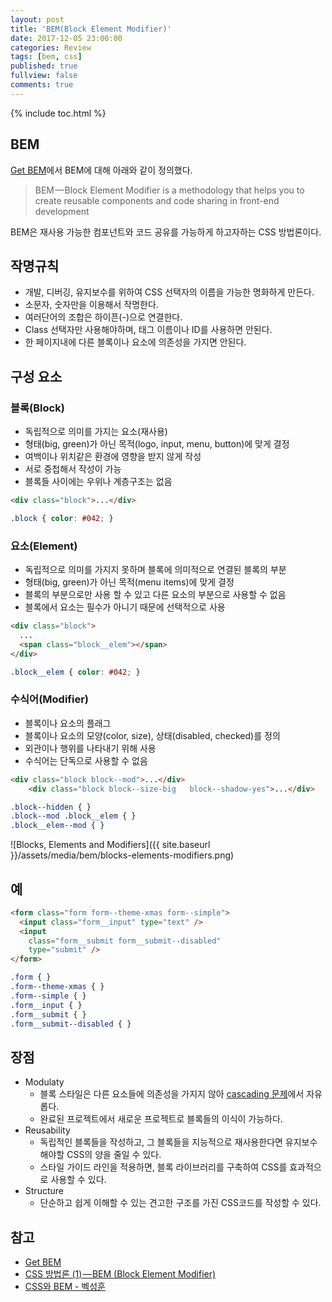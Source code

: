```yaml
---
layout: post
title: 'BEM(Block Element Modifier)'
date: 2017-12-05 23:00:00
categories: Review
tags: [bem, css]
published: true
fullview: false
comments: true
---
```


{% include toc.html %}

## BEM

[Get BEM](http://getbem.com/)에서 BEM에 대해 아래와 같이 정의했다.

> BEM — Block Element Modifier is a methodology that helps you to create reusable components and code sharing in front-end development

BEM은 재사용 가능한 컴포넌트와 코드 공유를 가능하게 하고자하는 CSS 방법론이다.

## 작명규칙

* 개발, 디버깅, 유지보수를 위하여 CSS 선택자의 이름을 가능한 명화하게 만든다.
* 소문자, 숫자만을 이용해서 작명한다.
* 여러단어의 조합은 하이픈(-)으로 연결한다.
* Class 선택자만 사용해야하며, 태그 이름이나 ID를 사용하면 안된다.
* 한 페이지내에 다른 블록이나 요소에 의존성을 가지면 안된다.

## 구성 요소

### 블록(Block)

* 독립적으로 의미를 가지는 요소(재사용)
* 형태(big, green)가 아닌 목적(logo, input, menu, button)에 맞게 결정
* 여백이나 위치같은 환경에 영향을 받지 않게 작성
* 서로 중첩해서 작성이 가능
* 블록들 사이에는 우위나 계층구조는 없음

```html
<div class="block">...</div>
```

```css
.block { color: #042; }
```

### 요소(Element)

* 독립적으로 의미를 가지지 못하며 블록에 의미적으로 연결된 블록의 부분
* 형태(big, green)가 아닌 목적(menu items)에 맞게 결정
* 블록의 부분으로만 사용 할 수 있고 다른 요소의 부분으로 사용할 수 없음
* 블록에서 요소는 필수가 아니기 때문에 선택적으로 사용

```html
<div class="block">
  ...
  <span class="block__elem"></span>
</div>
```

```css
.block__elem { color: #042; }
```

### 수식어(Modifier)

* 블록이나 요소의 플래그
* 블록이나 요소의 모양(color, size), 상태(disabled, checked)를 정의
* 외관이나 행위를 나타내기 위해 사용
* 수식어는 단독으로 사용할 수 없음

```html
<div class="block block--mod">...</div>
	<div class="block block--size-big	block--shadow-yes">...</div>
```

```css
.block--hidden { }
.block--mod .block__elem { }
.block__elem--mod { }
```

![Blocks, Elements and Modifiers]({{ site.baseurl }}/assets/media/bem/blocks-elements-modifiers.png)

## 예

```html
<form class="form form--theme-xmas form--simple">
  <input class="form__input" type="text" />
  <input
    class="form__submit form__submit--disabled"
    type="submit" />
</form>
```

```css
.form { }
.form--theme-xmas { }
.form--simple { }
.form__input { }
.form__submit { }
.form__submit--disabled { }
```

## 장점

* Modulaty
  * 블록 스타일은 다른 요소들에 의존성을 가지지 않아 [cascading 문제](https://www.phase2technology.com/blog/used-and-abused-css-inheritance-and-our-misuse-cascade)에서 자유롭다.
  * 완료된 프로젝트에서 새로운 프로젝트로 블록들의 이식이 가능하다.
* Reusability
  * 독립적인 블록들을 작성하고, 그 블록들을 지능적으로 재사용한다면 유지보수 해야할 CSS의 양을 줄일 수 있다.
  * 스타일 가이드 라인을 적용하면, 블록 라이브러리를 구축하여 CSS를 효과적으로 사용할 수 있다.
* Structure
  * 단순하고 쉽게 이해할 수 있는 견고한 구조를 가진 CSS코드를 작성할 수 있다.

## 참고

* [Get BEM](http://getbem.com/naming/)
* [CSS 방법론 (1) — BEM (Block Element Modifier)](https://medium.com/witinweb/css-%EB%B0%A9%EB%B2%95%EB%A1%A0-1-bem-block-element-modifier-1c03034e65a1)
* [CSS와 BEM - 벡성훈](https://www.slideshare.net/ssuserb0591d/css-bem-82664922)